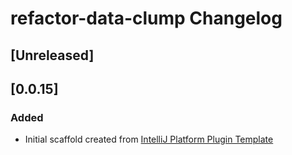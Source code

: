 <!-- Keep a Changelog guide -> https://keepachangelog.com -->

# refactor-data-clump Changelog

## [Unreleased]

## [0.0.15]
### Added
- Initial scaffold created from [IntelliJ Platform Plugin Template](https://github.com/JetBrains/intellij-platform-plugin-template)


